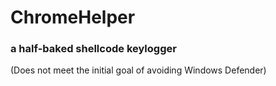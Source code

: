 # ChromeHelper
### a half-baked shellcode keylogger
(Does not meet the initial goal of avoiding Windows Defender)
